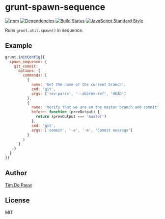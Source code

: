 # grunt-spawn-sequence

[![npm](https://img.shields.io/npm/v/grunt-spawn-sequence.svg)](https://www.npmjs.com/package/grunt-spawn-sequence) [![Dependencies](https://img.shields.io/david/timdp/grunt-spawn-sequence.svg)](https://david-dm.org/timdp/grunt-spawn-sequence) [![Build Status](https://img.shields.io/travis/timdp/grunt-spawn-sequence/master.svg)](https://travis-ci.org/timdp/grunt-spawn-sequence) [![JavaScript Standard Style](https://img.shields.io/badge/code%20style-standard-brightgreen.svg)](https://github.com/feross/standard)

Runs `grunt.util.spawn()` in sequence.

## Example

```js
grunt.initConfig({
  spawn_sequence: {
    git_commit:
      options: {
        commands: [
          {
            name: 'Get the name of the current branch',
            cmd: 'git',
            args: ['rev-parse', '--abbrev-ref', 'HEAD']
          },
          {
            name: 'Verify that we are on the master branch and commit',
            before: function (prevOutput) {
              return (prevOutput === 'master')
            },
            cmd: 'git',
            args: ['commit', '-a', '-m', 'Commit message']
          }
        ]
      }
    }
  }
})
```

## Author

[Tim De Pauw](https://tmdpw.eu/)

## License

MIT
